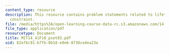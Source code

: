 ```yaml
---
content_type: resource
description: This resource contains problem statements related to lifetime budget
  constraint.
file: /media/https%3A/open-learning-course-data-rc.s3.amazonaws.com/14-41-public-finance-and-public-policy-fall-2010/82ef6c91b7fb0b18e9e68738ce4ea23e_MIT14_41F10_pset03.pdf
file_type: application/pdf
resourcetype: Document
title: MIT14_41F10_pset03.pdf
uid: 82ef6c91-b7fb-0b18-e9e6-8738ce4ea23e
---
```

